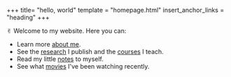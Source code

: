 +++
title= "hello, world"
template = "homepage.html"
insert_anchor_links = "heading"
+++

<span class="og">✌︎</span> Welcome to my website. Here you can: 

- Learn more [about me](./about).
- See the [research](./research) I publish and the [courses](./teaching) I teach.
- Read my little [notes](./notes) to myself.
- See what [movies](./log) I've been watching recently. 

